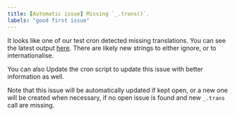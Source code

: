 ```yaml
---
title: [Automatic issue] Missing `_.trans()`.
labels: "good first issue"
---
```


It looks like one of our test cron detected missing translations.
You can see the latest output [here](https://github.com/napari/napari/actions/workflows/test_translations.yml).
There are likely new strings to either ignore, or to internationalise.

You can also Update the cron script to update this issue with better information as well.

Note that this issue will be automatically updated if kept open, or a new one will be created when necessary, if no open
issue is found and new `_.trans` call are missing.

